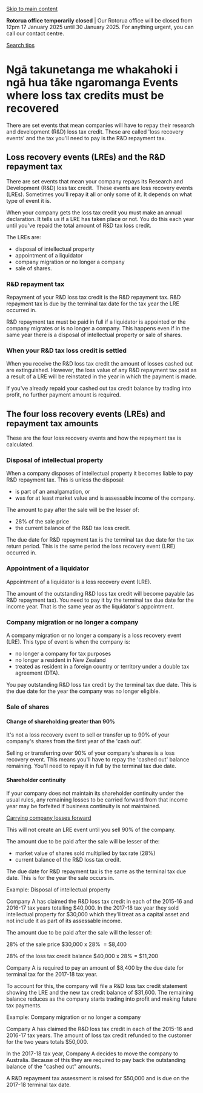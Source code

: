 [Skip to main content](#main-content-wrapper)

**Rotorua office temporarily closed** | Our Rotorua office will be closed from 12pm 17 January 2025 until 30 January 2025. For anything urgent, you can call our contact centre.

[Search tips](/about-this-site/search-tips)

Ngā takunetanga me whakahoki i ngā hua tāke ngaromanga Events where loss tax credits must be recovered
======================================================================================================

There are set events that mean companies will have to repay their research and development (R&D) loss tax credit. These are called 'loss recovery events' and the tax you'll need to pay is the R&D repayment tax.

Loss recovery events (LREs) and the R&D repayment tax
-----------------------------------------------------

There are set events that mean your company repays its Research and Development (R&D) loss tax credit.  These events are loss recovery events (LREs). Sometimes you'll repay it all or only some of it. It depends on what type of event it is.   
  
When your company gets the loss tax credit you must make an annual declaration. It tells us if a LRE has taken place or not. You do this each year until you've repaid the total amount of R&D tax loss credit. 

The LREs are: 

*   disposal of intellectual property
*   appointment of a liquidator
*   company migration or no longer a company
*   sale of shares.

### R&D repayment tax

Repayment of your R&D loss tax credit is the R&D repayment tax. R&D repayment tax is due by the terminal tax date for the tax year the LRE occurred in.

R&D repayment tax must be paid in full if a liquidator is appointed or the company migrates or is no longer a company. This happens even if in the same year there is a disposal of intellectual property or sale of shares.

### When your R&D tax loss credit is settled

When you receive the R&D loss tax credit the amount of losses cashed out are extinguished. However, the loss value of any R&D repayment tax paid as a result of a LRE will be reinstated in the year in which the payment is made.

If you've already repaid your cashed out tax credit balance by trading into profit, no further payment amount is required. 

The four loss recovery events (LREs) and repayment tax amounts
--------------------------------------------------------------

These are the four loss recovery events and how the repayment tax is calculated.

### Disposal of intellectual property

When a company disposes of intellectual property it becomes liable to pay R&D repayment tax. This is unless the disposal:

*   is part of an amalgamation, or
*   was for at least market value and is assessable income of the company.

The amount to pay after the sale will be the lesser of: 

*   28% of the sale price
*   the current balance of the R&D tax loss credit. 

The due date for R&D repayment tax is the terminal tax due date for the tax return period. This is the same period the loss recovery event (LRE) occurred in. 

### Appointment of a liquidator

Appointment of a liquidator is a loss recovery event (LRE).  

The amount of the outstanding R&D loss tax credit will become payable (as R&D repayment tax). You need to pay it by the terminal tax due date for the income year. That is the same year as the liquidator's appointment.   

### Company migration or no longer a company 

A company migration or no longer a company is a loss recovery event (LRE). This type of event is when the company is: 

*   no longer a company for tax purposes
*   no longer a resident in New Zealand 
*   treated as resident in a foreign country or territory under a double tax agreement (DTA). 

You pay outstanding R&D loss tax credit by the terminal tax due date. This is the due date for the year the company was no longer eligible.  

### Sale of shares

#### Change of shareholding greater than 90%

It's not a loss recovery event to sell or transfer up to 90% of your company's shares from the first year of the 'cash out'.

Selling or transferring over 90% of your company's shares is a loss recovery event. This means you'll have to repay the 'cashed out' balance remaining. You'll need to repay it in full by the terminal tax due date.

#### Shareholder continuity

If your company does not maintain its shareholder continuity under the usual rules, any remaining losses to be carried forward from that income year may be forfeited if business continuity is not maintained.

[Carrying company losses forward](https://www.ird.govt.nz/income-tax/income-tax-for-businesses-and-organisations/income-tax-for-companies/losses-for-companies/carrying-company-losses-forward)

This will not create an LRE event until you sell 90% of the company.

The amount due to be paid after the sale will be lesser of the:

*   market value of shares sold multiplied by tax rate (28%) 
*   current balance of the R&D loss tax credit.

The due date for R&D repayment tax is the same as the terminal tax due date. This is for the year the sale occurs in. 

Example: Disposal of intellectual property

Company A has claimed the R&D loss tax credit in each of the 2015-16 and 2016-17 tax years totalling $40,000. In the 2017-18 tax year they sold intellectual property for $30,000 which they'll treat as a capital asset and not include it as part of its assessable income.

The amount due to be paid after the sale will the lesser of:

28% of the sale price $30,000 x 28%  = $8,400

28% of the loss tax credit balance $40,000 x 28% = $11,200

Company A is required to pay an amount of $8,400 by the due date for terminal tax for the 2017-18 tax year. 

To account for this, the company will file a R&D loss tax credit statement showing the LRE and the new tax credit balance of $31,600. The remaining balance reduces as the company starts trading into profit and making future tax payments. 

Example: Company migration or no longer a company

Company A has claimed the R&D loss tax credit in each of the 2015-16 and 2016-17 tax years. The amount of loss tax credit refunded to the customer for the two years totals $50,000.

In the 2017-18 tax year, Company A decides to move the company to Australia. Because of this they are required to pay back the outstanding balance of the "cashed out" amounts.

A R&D repayment tax assessment is raised for $50,000 and is due on the 2017-18 terminal tax date.